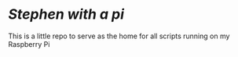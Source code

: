 # *Stephen with a pi*

This is a little repo to serve as the home for all scripts running on my Raspberry Pi